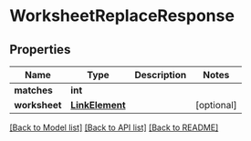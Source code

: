 # WorksheetReplaceResponse

## Properties
Name | Type | Description | Notes
------------ | ------------- | ------------- | -------------
**matches** | **int** |  | 
**worksheet** | [**LinkElement**](LinkElement.md) |  | [optional] 

[[Back to Model list]](../README.md#documentation-for-models) [[Back to API list]](../README.md#documentation-for-api-endpoints) [[Back to README]](../README.md)


